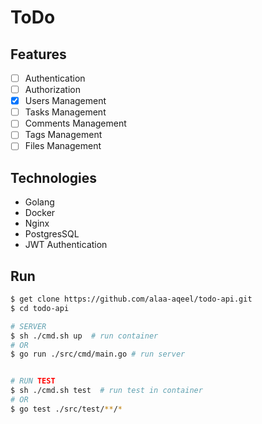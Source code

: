 # ToDo 

## Features
- [ ] Authentication 
- [ ] Authorization
- [X] Users Management
- [ ] Tasks Management
- [ ] Comments Management
- [ ] Tags Management
- [ ] Files Management

## Technologies
- Golang
- Docker
- Nginx
- PostgresSQL 
- JWT Authentication

## Run 
```sh
$ get clone https://github.com/alaa-aqeel/todo-api.git
$ cd todo-api

# SERVER 
$ sh ./cmd.sh up  # run container 
# OR 
$ go run ./src/cmd/main.go # run server 


# RUN TEST
$ sh ./cmd.sh test  # run test in container
# OR 
$ go test ./src/test/**/*   
```


